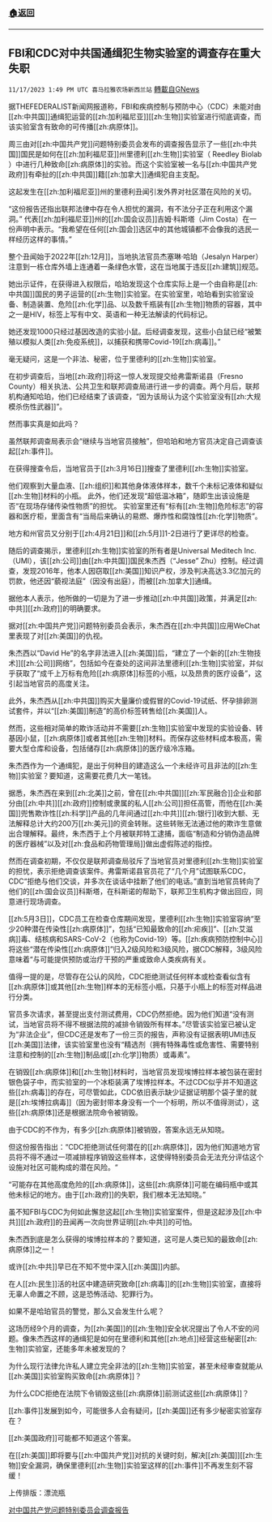###  [:house:返回](README.md)
---


## FBI和CDC对中共国通缉犯生物实验室的调查存在重大失职
`11/17/2023 1:49 PM UTC 喜马拉雅农场新西兰站` [轉載自GNews](https://gnews.org/articles/1988000)

         

据THEFEDERALIST新闻网报道称，FBI和疾病控制与预防中心（CDC）未能对由[[zh:中共国]]通缉犯运营的[[zh:加利福尼亚]][[zh:生物]]实验室进行彻底调查，而该实验室含有致命的可传播[[zh:病原体]]。

周三由对[[zh:中国共产党]]问题特别委员会发布的调查报告显示了一些[[zh:中共国]]国民是如何在[[zh:加利福尼亚]]州里德利[[zh:生物]]实验室（ Reedley Biolab ）中进行几种致命[[zh:病原体]]的实验。而这个实验室被一名与[[zh:中国共产党政府]]有牵扯的[[zh:中共国]]籍[[zh:加拿大]]通缉犯自主支配。

这起发生在[[zh:加利福尼亚]]州的里德利丑闻引发外界对社区潜在风险的关切。

“这份报告还指出联邦法律中存在令人担忧的漏洞，有不法分子正在利用这个漏洞。” 代表[[zh:加利福尼亚]]州的[[zh:国会议员]]吉姆·科斯塔（Jim Costa）在一份声明中表示。“我希望在任何[[zh:国会]]选区中的其他城镇都不会像我的选民一样经历这样的事情。”

整个丑闻始于2022年[[zh:12月]]，当地执法官员杰塞琳·哈珀（Jesalyn Harper）注意到一栋仓库外墙上连通着一条绿色水管，这在当地属于违反[[zh:建筑]]规范。

她出示证件，在获得进入权限后，哈珀发现这个仓库实际上是一个由自称是[[zh:中共国]]国民的男子运营的[[zh:生物]]实验室。在实验室里，哈珀看到实验室设备、制造装置、危险[[zh:化学]]品、以及数千瓶装有[[zh:生物]]物质的容器，其中之一是HIV，标签上写有中文、英语和一种无法解读的代码标记。

她还发现1000只经过基因改造的实验小鼠。后经调查发现，这些小白鼠已经“被繁殖以模拟人类[[zh:免疫系统]]，以捕获和携带Covid-19[[zh:病毒]]。”

毫无疑问，这是一个非法、秘密，位于里德利的[[zh:生物]]实验室。

在初步调查后，当地[[zh:政府]]将这一惊人发现提交给弗雷斯诺县（Fresno County）相关执法、公共卫生和联邦调查局进行进一步的调查。两个月后，联邦机构通知哈珀，他们已经结束了该调查，“因为该局认为这个实验室没有[[zh:大规模杀伤性武器]]”。

然而事实真是如此吗？

虽然联邦调查局表示会“继续与当地官员接触”，但哈珀和地方官员决定自己调查该起[[zh:事件]]。

在获得搜查令后，当地官员于[[zh:3月16日]]搜查了里德利[[zh:生物]]实验室。

他们观察到大量血液、[[zh:组织]]和其他身体液体样本，数千个未标记液体和疑似[[zh:生物]]材料的小瓶。 此外，他们还发现“超低温冰箱”，随即生出该设施是否“在现场存储传染性物质”的担忧。 实验室里还有“标有[[zh:生物]]危险标志”的容器和医疗柜，里面含有“当局后来确认的易燃、爆炸性和腐蚀性[[zh:化学]]物质”。

地方和州官员又分别于[[zh:4月21日]]和[[zh:5月]]1-2日进行了更详尽的检查。

随后的调查揭示，里德利[[zh:生物]]实验室的所有者是Universal Meditech Inc.（UMI），该[[zh:公司]]由[[zh:中共国]]国民朱杰西（“Jesse” Zhu）控制。经过调查，发现2016年，他本人因窃取[[zh:美国]]知识产权，涉及判决高达3.3亿加元的罚款，他还因“藐视法庭”（因没有出庭），而被[[zh:加拿大]]通缉。

据他本人表示，他所做的一切是为了进一步推动[[zh:中共国]]政策，并满足[[zh:中共]][[zh:政府]]的明确要求。

据对[[zh:中国共产党]]问题特别委员会表示，朱杰西在[[zh:中共国]]应用WeChat里表现了对[[zh:美国]]的仇视。

朱杰西以“David He”的名字非法进入[[zh:美国]]后，“建立了一个新的[[zh:生物技术]][[zh:公司]]网络”，包括如今在查处的这间非法里德利[[zh:生物]]实验室，并似乎获取了“成千上万标有危险[[zh:病原体]]标签的小瓶，以及昂贵的医疗设备”，这引起当地官员的高度关注。

此外，朱杰西从[[zh:中共国]]购买大量廉价或假冒的Covid-19试纸、怀孕排卵测试套件，并以“[[zh:美国]]制造”的高价标签转售给[[zh:美国]]人。

然而，这些相对简单的欺诈活动并不需要[[zh:生物]]实验室中发现的实验设备、转基因小鼠，[[zh:病原体]]或者其他[[zh:生物]]材料。而保存这些材料成本极高，需要大型仓库和设备，包括储存[[zh:病原体]]的医疗级冷冻箱。

朱杰西作为一个通缉犯，是出于何种目的建造这么一个未经许可且非法的[[zh:生物]]实验室？要知道，这需要花费几大一笔钱。

据悉，朱杰西在来到[[zh:北美]]之前，曾在[[zh:中共国]][[zh:军民融合]]企业和部分由[[zh:中共]][[zh:政府]]控制或隶属的私人[[zh:公司]]担任高管，而他在[[zh:美国]]兜售欺诈性[[zh:科学]]产品的几年间通过[[zh:中共]][[zh:银行]]收到大额、无法解释总计大约200万[[zh:美元]]的资金转账。这些转账无法通过他的欺诈生意做出合理解释。最终，朱杰西于上个月被联邦特工逮捕，面临“制造和分销伪造品牌的医疗器械”以及对[[zh:食品和药物管理局]]做出虚假陈述的指控。

然而在调查初期，不仅仅是联邦调查局驳斥了当地官员对里德利[[zh:生物]]实验室的担忧，表示拒绝调查该案件。弗雷斯诺县官员花了“几个月”试图联系CDC，CDC“拒绝与他们交谈，并多次在谈话中挂断了他们的电话。”直到当地官员转向了他们的[[zh:国会议员]]科斯塔，在科斯诺的帮助下，联邦卫生机构才做出回应，同意进行现场调查。

[[zh:5月3日]]，CDC员工在检查仓库期间发现，里德利[[zh:生物]]实验室容纳“至少20种潜在传染性[[zh:病原体]]”，包括“已知最致命的[[zh:疟疾]]”、[[zh:艾滋病]]毒、结核病和SARS-CoV-2（也称为Covid-19）等。[[zh:疾病预防控制中心]]将这些“潜在传染性[[zh:病原体]]”归入2级风险和3级风险，据CDC解释，3级风险意味着“与可能提供预防或治疗干预的严重或致命人类疾病有关。

值得一提的是，尽管存在公认的风险，CDC拒绝测试任何样本或检查看似含有[[zh:病原体]]或其他[[zh:生物]]样本的无标签小瓶，只基于小瓶上的标签对样品进行分类。

官员多次请求，甚至提出支付测试费用，CDC仍然拒绝。因为他们知道“没有测试，当地官员将不得不根据法院的减排令销毁所有样本。”尽管该实验室已被认定为“非法企业”，但CDC还是发布了一份三页的报告，声称没有证据表明UMI违反[[zh:美国]]法律，该实验室里也没有“精选剂（拥有特殊毒性或危害性、需要特别注意和控制的[[zh:生物]]制品或[[zh:化学]]物质）或毒素”。

在销毁[[zh:病原体]]和[[zh:生物]]材料时，当地官员发现埃博拉样本被包装在密封银色袋子中，而实验室的一个冰柜装满了埃博拉样本。不过CDC似乎并不知道这些[[zh:病毒]]的存在，可尽管如此，CDC依旧表示缺少证据证明那个袋子里的就是[[zh:埃博拉病毒]]（因为密封带本身没有一个一个标明，所以不值得测试），这些[[zh:病原体]]还是根据法院命令被销毁。

由于CDC的不作为，有多少[[zh:病原体]]被销毁，答案永远无从知晓。

但这份报告指出：“CDC拒绝测试任何潜在的[[zh:病原体]]，因为他们知道地方官员将不得不通过一项减排程序销毁这些样本，这使得特别委员会无法充分评估这个设施对社区可能构成的潜在风险。“

“可能存在其他高度危险的[[zh:病原体]]，这些[[zh:病原体]]可能在编码瓶中或其他未标记的地方。由于[[zh:政府]]的失职，我们根本无法知晓。”

虽不知FBI与CDC为何如此懈怠这起[[zh:生物]]实验室案件，但是这起涉及[[zh:中共]][[zh:政府]]的丑闻再一次向世界证明[[zh:中共]]的可怕。

朱杰西到底是怎么获得的埃博拉样本的？要知道，这可是人类已知的最致命[[zh:病原体]]之一！

或许[[zh:中共]]早已在不知不觉中深入[[zh:美国]]内部。

在人[[zh:民生]]活的社区中建造研究致命[[zh:病毒]]的[[zh:生物]]实验室，直接将无辜人命置之不顾，这是恐怖活动、犯罪行为。

如果不是哈珀官员的警觉，那么又会发生什么呢？

这场历经9个月的调查，为[[zh:美国]]的[[zh:生物]]安全状况提出了令人不安的问题。像朱杰西这样的通缉犯是如何在里德利和其他[[zh:地点]]经营这些秘密[[zh:生物]]实验室，还能多年未被发现的？

为什么现行法律允许私人建立完全非法的[[zh:生物]]实验室，甚至未经审查就能从[[zh:美国]]实验室购买致命[[zh:病原体]]？

为什么CDC拒绝在法院下令销毁这些[[zh:病原体]]前测试这些[[zh:病原体]]？

[[zh:事件]]发展到如今，可能很多人会有疑问，[[zh:美国]]还有多少秘密实验室存在？

[[zh:美国政府]]可能都不知道这个答案。

在[[zh:美国]]即将要与[[zh:中国共产党]]对抗的关键时刻，解决[[zh:美国]][[zh:生物]]安全漏洞，确保里德利[[zh:生物]]实验室这样的[[zh:事件]]不再发生刻不容缓！

上传排版：漂流瓶

[对中国共产党问题特别委员会调查报告](https://selectcommitteeontheccp.house.gov/media/investigations/investigation-reedley-biolab)

